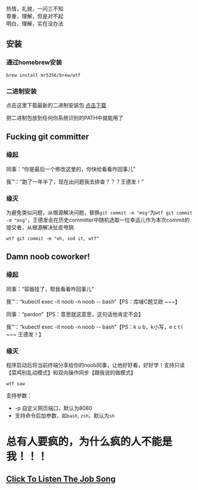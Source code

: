 热情，礼貌，一问三不知    
尊重，理解，但是对不起    
明白，理解，实在没办法    

## 安装
### 通过homebrew安装
```shell
brew install mr5356/brew/wtf
```

### 二进制安装
点击这里下载最新的二进制安装包 [点击下载](https://github.com/MR5356/wtf/releases) 

把二进制包放到任何你系统识别的PATH中就能用了

## Fucking git committer
### 缘起
同事：“你是最后一个修改这里的，你快给看看咋回事儿”    

我™：“跑了一年半了，现在出问题我去排查？？？王德发！”

### 缘灭
为避免类似问题，从根源解决问题，替换`git commit -m "msg"`为`wtf git commit -m "msg"`，王德发会在历史committer中随机选取一位幸运儿作为本次commit的提交者，从根源解决扯皮甩锅

```shell
wtf git commit -m "oh, sod it, wtf"
```

## Damn noob coworker!
### 缘起
同事：“容器挂了，帮我看看咋回事儿”

我™：“kubectl exec -it noob -n noob -- bash”【PS：库啵C题艾欧 ~~~】

同事：“pardon”【PS：意思就这意思，这句话他肯定不会】

我™：“kubectl exec -it noob -n noob -- bash”【PS：k u b，k小写，e c t l ~~~ 王德发！】

### 缘灭
程序启动后将当前终端分享给你的noob同事，让他好好看，好好学！支持只读【菜鸡别乱动模式】和双向操作同步【跟我说的做模式】

```shell
wtf saw
```
支持参数：
* -p 自定义网页端口，默认为8080
* 支持命令后加参数，如`bash`, `zsh`，默认为`sh`

# 总有人要疯的，为什么疯的人不能是我！！！

## [Click To Listen The Job Song](https://music.163.com/outchain/player?type=2&id=1980023227&auto=1&height=66)